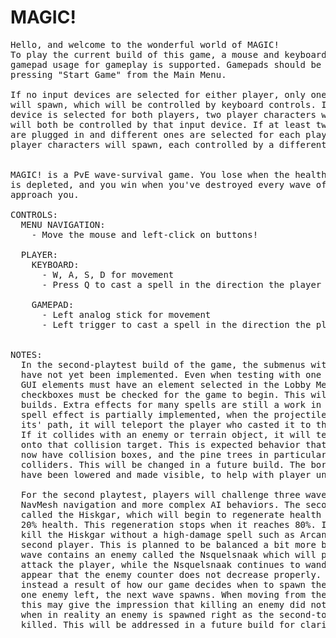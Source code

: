 # MAGIC!
<pre>
Hello, and welcome to the wonderful world of MAGIC!
To play the current build of this game, a mouse and keyboard are required, but
gamepad usage for gameplay is supported. Gamepads should be plugged in before
pressing "Start Game" from the Main Menu.

If no input devices are selected for either player, only one player character
will spawn, which will be controlled by keyboard controls. If the same input
device is selected for both players, two player characters will spawn, and
will both be controlled by that input device. If at least two input devices
are plugged in and different ones are selected for each player, then two
player characters will spawn, each controlled by a different input device.


MAGIC! is a PvE wave-survival game. You lose when the health of both player characters
is depleted, and you win when you've destroyed every wave of enemies that dares to
approach you.

CONTROLS:
  MENU NAVIGATION:
    - Move the mouse and left-click on buttons!
    
  PLAYER:
    KEYBOARD:
      - W, A, S, D for movement
      - Press Q to cast a spell in the direction the player is facing
      
    GAMEPAD:
      - Left analog stick for movement
      - Left trigger to cast a spell in the direction the player is facing
    
	
NOTES:
  In the second-playtest build of the game, the submenus within the Options menu
  have not yet been implemented. Even when testing with one player, both player
  GUI elements must have an element selected in the Lobby Menu, and both Ready
  checkboxes must be checked for the game to begin. This will be changed in future
  builds. Extra effects for many spells are still a work in progress. The lightning
  spell effect is partially implemented, when the projectile has finished travelling
  its' path, it will teleport the player who casted it to the projectile's end location.
  If it collides with an enemy or terrain object, it will teleport the player directly
  onto that collision target. This is expected behavior that will be patched out. Trees
  now have collision boxes, and the pine trees in particular have deceptively large
  colliders. This will be changed in a future build. The borders surrounding the play area
  have been lowered and made visible, to help with player understanding.
  
  For the second playtest, players will challenge three waves of enemies which implement
  NavMesh navigation and more complex AI behaviors. The second wave contains an enemy
  called the Hiskgar, which will begin to regenerate health and run away once it reaches
  20% health. This regeneration stops when it reaches 80%. It is currently impossible to
  kill the Hiskgar without a high-damage spell such as Arcane Blast(Arcane Element) or a
  second player. This is planned to be balanced a bit more by the next build. The third
  wave contains an enemy called the Nsquelsnaak which will periodically spawn Larvae to
  attack the player, while the Nsquelsnaak continues to wander. At some points, it may
  appear that the enemy counter does not decrease properly. This is not the case, and is
  instead a result of how our game decides when to spawn the next wave. When there is only
  one enemy left, the next wave spawns. When moving from the second wave to the third wave,
  this may give the impression that killing an enemy did not decrease the counter properly,
  when in reality an enemy is spawned right as the second-to last enemy of wave two is
  killed. This will be addressed in a future build for clarity.
</pre>
